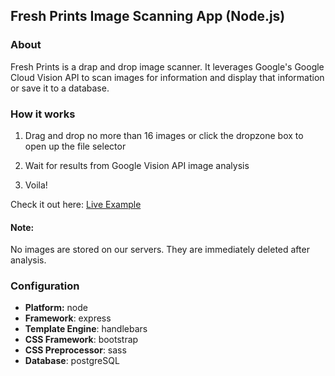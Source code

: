 ## Fresh Prints Image Scanning App (Node.js)

### About

Fresh Prints is a drap and drop image scanner. It leverages Google's Google Cloud Vision API to scan images for information and display that information or save it to a database.

### How it works

1. Drag and drop no more than 16 images or click the dropzone box to open up the file selector

2. Wait for results from Google Vision API image analysis

3. Voila!

Check it out here: [Live Example](https://freshprints.herokuapp.com/)

#### Note: 
No images are stored on our servers. They are immediately deleted after analysis.

### Configuration
- **Platform:** node
- **Framework**: express
- **Template Engine**: handlebars
- **CSS Framework**: bootstrap
- **CSS Preprocessor**: sass
- **Database**: postgreSQL


